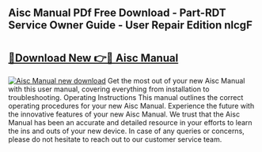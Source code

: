 ## Aisc Manual PDf Free Download - Part-RDT Service Owner Guide - User Repair Edition nlcgF

# <h2><a href="http://bc13966.oget.top/?id=Aisc+Manual">🔗Download New 👉🔴 Aisc Manual</a></h2>

[![Aisc Manual new download](https://i.imgur.com/5g1atiW.png)](http://bc13966.oget.top/?id=Aisc+Manual)
Get the most out of your new Aisc Manual with this user manual, covering everything from installation to troubleshooting. Operating Instructions This manual outlines the correct operating procedures for your new Aisc Manual. Experience the future with the innovative features of your new Aisc Manual. We trust that the Aisc Manual has been an accurate and detailed resource in your efforts to learn the ins and outs of your new device. In case of any queries or concerns, please do not hesitate to reach out to our customer service team.
